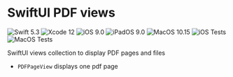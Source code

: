 # SwiftUI PDF views

![Swift 5.3](https://img.shields.io/badge/Swift-5.3-FA5B2C) ![Xcode 12](https://img.shields.io/badge/Xcode-12-44B3F6) ![iOS 9.0](https://img.shields.io/badge/iOS-9.0-178DF6) ![iPadOS 9.0](https://img.shields.io/badge/iPadOS-9.0-178DF6) ![MacOS 10.15](https://img.shields.io/badge/MacOS-10.15-178DF6) ![iOS Tests](https://github.com/diniska/swiftui-pdf/workflows/iOS%20Build%20&%20Test/badge.svg) ![MacOS Tests](https://github.com/diniska/swiftui-pdf/workflows/MacOS%20Build%20&%20Test/badge.svg)

SwiftUI views collection to display PDF pages and files

* `PDFPageView`  displays one pdf page
